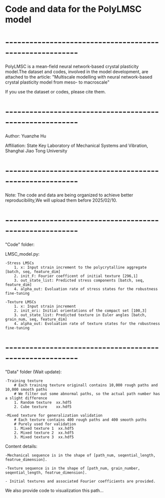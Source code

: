 # Code and data for the PolyLMSC model
#  --------------------------------------------------------
PolyLMSC is a mean-field neural network-based crystal plasticity model.The dataset and codes, involved in the model development, are attached to the article:
"Multiscale modelling with neural network-based crystal plasticity model from meso- to macroscale"

If you use the dataset or codes, please cite them.
#  --------------------------------------------------------
Author: Yuanzhe Hu

Affiliation: State Key Laboratory of Mechanical Systems and Vibration, Shanghai Jiao Tong University
#  --------------------------------------------------------
Note: The code and data are being organized to achieve better reproducibility,We will upload them before 2025/02/10.
#  --------------------------------------------------------
"Code" folder:

LMSC_model.py:

	-Stress LMSCs
		1. x: Input strain increment to the polycrytalline aggregate [batch, seq, feature_dim]
		2. init_F: Fourier coefficent of initial texture [296,1] 
		3. out_state_list: Predicted stress components [batch, seq, feature_dim]
		4. alpha_out: Evoluation rate of stress states for the robustness fine-tuning

  	-Texture LMSCs
		1. x: Input strain increment
		2. init_ori: Initial orientations of the compact set [100,3]
  		3. out_state_list: Predicted texture in Euler angles [batch, grain_num, seq, feature_dim]
		4. alpha_out: Evoluation rate of texture states for the robustness fine-tuning
#  --------------------------------------------------------
"Data" folder (Wait update):

	-Training texture
 		# Each training texture originall contains 10,000 rough paths and 10,000 smooth paths
		# We filter out some abnormal paths, so the actual path number has a slight difference
		1. Random texture  xx.hdf5
		2. Cube texture    xx.hdf5			

	-Mixed texture for generalization validation
   		# Each texture contains 400 rough paths and 400 smooth paths
		# Purely used for validation
		1. Mixed texture 1  xx.hdf5
		2. Mixed texture 2  xx.hdf5
		3. Mixed texture 3  xx.hdf5

Content details:

	-Mechanical sequence is in the shape of [path_num, seqential_length, featrue_dimension].
 
	-Texture sequence is in the shape of [path_num, grain_number, seqential_length, featrue_dimension].

  	- Initial textures and associated Fourier coefficients are provided.

We also provide code to visualization this path...
